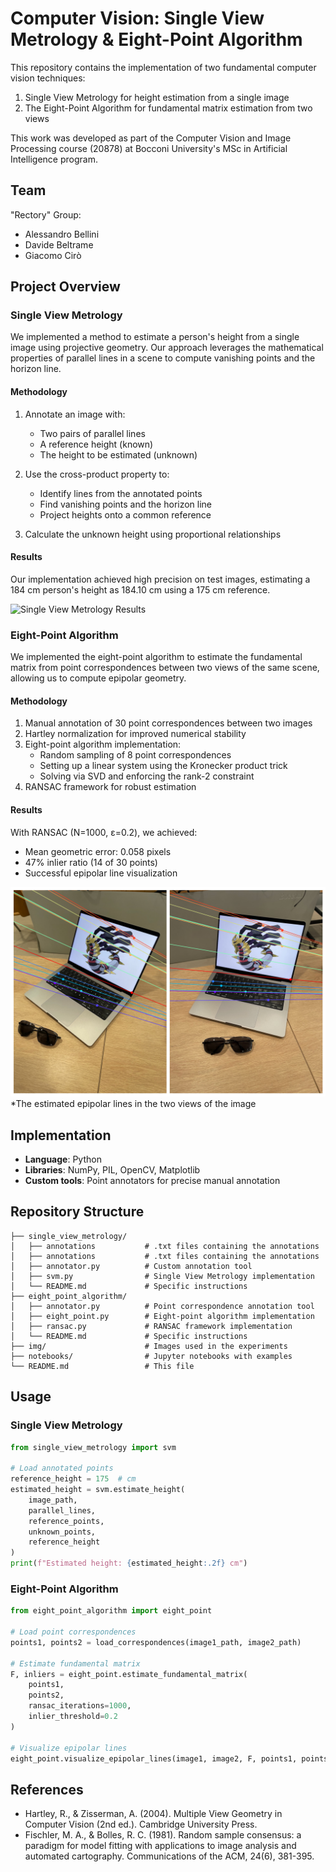 # Computer Vision: Single View Metrology & Eight-Point Algorithm

This repository contains the implementation of two fundamental computer vision techniques:
1. Single View Metrology for height estimation from a single image
2. The Eight-Point Algorithm for fundamental matrix estimation from two views

This work was developed as part of the Computer Vision and Image Processing course (20878) at Bocconi University's MSc in Artificial Intelligence program.

## Team

"Rectory" Group:
- Alessandro Bellini
- Davide Beltrame
- Giacomo Cirò

## Project Overview

### Single View Metrology

We implemented a method to estimate a person's height from a single image using projective geometry. Our approach leverages the mathematical properties of parallel lines in a scene to compute vanishing points and the horizon line.

#### Methodology

1. Annotate an image with:
   - Two pairs of parallel lines
   - A reference height (known)
   - The height to be estimated (unknown)

2. Use the cross-product property to:
   - Identify lines from the annotated points
   - Find vanishing points and the horizon line
   - Project heights onto a common reference

3. Calculate the unknown height using proportional relationships

#### Results

Our implementation achieved high precision on test images, estimating a 184 cm person's height as 184.10 cm using a 175 cm reference.

![Single View Metrology Results](single-view-metrology/img/final.png)

### Eight-Point Algorithm

We implemented the eight-point algorithm to estimate the fundamental matrix from point correspondences between two views of the same scene, allowing us to compute epipolar geometry.

#### Methodology

1. Manual annotation of 30 point correspondences between two images
2. Hartley normalization for improved numerical stability
3. Eight-point algorithm implementation:
   - Random sampling of 8 point correspondences
   - Setting up a linear system using the Kronecker product trick
   - Solving via SVD and enforcing the rank-2 constraint
4. RANSAC framework for robust estimation

#### Results

With RANSAC (N=1000, ε=0.2), we achieved:
- Mean geometric error: 0.058 pixels
- 47% inlier ratio (14 of 30 points)
- Successful epipolar line visualization

![Epipolar Lines](eight-point-algorithm/outputs/epipolar_giratina_occhiali_ransac.png) *The estimated epipolar lines in the two views of the image

## Implementation

- **Language**: Python
- **Libraries**: NumPy, PIL, OpenCV, Matplotlib
- **Custom tools**: Point annotators for precise manual annotation

## Repository Structure

```
├── single_view_metrology/
│   ├── annotations           # .txt files containing the annotations
│   ├── annotations           # .txt files containing the annotations
│   ├── annotator.py          # Custom annotation tool
│   ├── svm.py                # Single View Metrology implementation
│   └── README.md             # Specific instructions
├── eight_point_algorithm/
│   ├── annotator.py          # Point correspondence annotation tool
│   ├── eight_point.py        # Eight-point algorithm implementation
│   ├── ransac.py             # RANSAC framework implementation
│   └── README.md             # Specific instructions
├── img/                      # Images used in the experiments
├── notebooks/                # Jupyter notebooks with examples
└── README.md                 # This file
```

## Usage

### Single View Metrology

```python
from single_view_metrology import svm

# Load annotated points
reference_height = 175  # cm
estimated_height = svm.estimate_height(
    image_path, 
    parallel_lines, 
    reference_points, 
    unknown_points, 
    reference_height
)
print(f"Estimated height: {estimated_height:.2f} cm")
```

### Eight-Point Algorithm

```python
from eight_point_algorithm import eight_point

# Load point correspondences
points1, points2 = load_correspondences(image1_path, image2_path)

# Estimate fundamental matrix
F, inliers = eight_point.estimate_fundamental_matrix(
    points1, 
    points2, 
    ransac_iterations=1000, 
    inlier_threshold=0.2
)

# Visualize epipolar lines
eight_point.visualize_epipolar_lines(image1, image2, F, points1, points2)
```

## References

- Hartley, R., & Zisserman, A. (2004). Multiple View Geometry in Computer Vision (2nd ed.). Cambridge University Press.
- Fischler, M. A., & Bolles, R. C. (1981). Random sample consensus: a paradigm for model fitting with applications to image analysis and automated cartography. Communications of the ACM, 24(6), 381-395.

